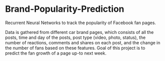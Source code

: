 # Brand-Popularity-Prediction
Recurrent Neural Networks to track the popularity of Facebook fan pages.

 Data is gathered from different car brand pages, which consists of all the posts, time and day of the posts, post type (video, photo, status), the number of reactions, comments and shares on each post, and the change in the number of fans based on these features. Goal of this project is to predict the fan growth of a page up-to next week.
